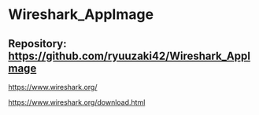 
# Wireshark_AppImage

## Repository: https://github.com/ryuuzaki42/Wireshark_AppImage

https://www.wireshark.org/

https://www.wireshark.org/download.html

